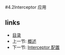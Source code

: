 #4.2Interceptor 应用

## links
   * [目录](<preface.md>)
   * 上一节: [概述](<4.1.md>)
   * 下一节: [Interceptor 配置](<4.3.md>)

